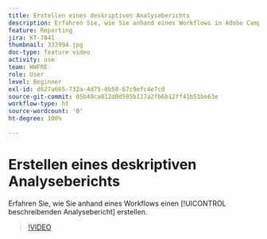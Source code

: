 ```yaml
---
title: Erstellen eines deskriptiven Analyseberichts
description: Erfahren Sie, wie Sie anhand eines Workflows in Adobe Campaign v8 einen beschreibenden Analysebericht erstellen.
feature: Reporting
jira: KT-7841
thumbnail: 333994.jpg
doc-type: feature video
activity: use
team: WWFRE
role: User
level: Beginner
exl-id: d627a665-732a-4d75-8b50-67c9efc4e7cd
source-git-commit: 05b49ca012d0d505b117a2fb6b12ff41b51be63e
workflow-type: ht
source-wordcount: '0'
ht-degree: 100%

---
```


# Erstellen eines deskriptiven Analyseberichts

Erfahren Sie, wie Sie anhand eines Workflows einen [!UICONTROL beschreibenden Analysebericht] erstellen.

>[!VIDEO](https://video.tv.adobe.com/v/333994?quality=12&learn=on)
